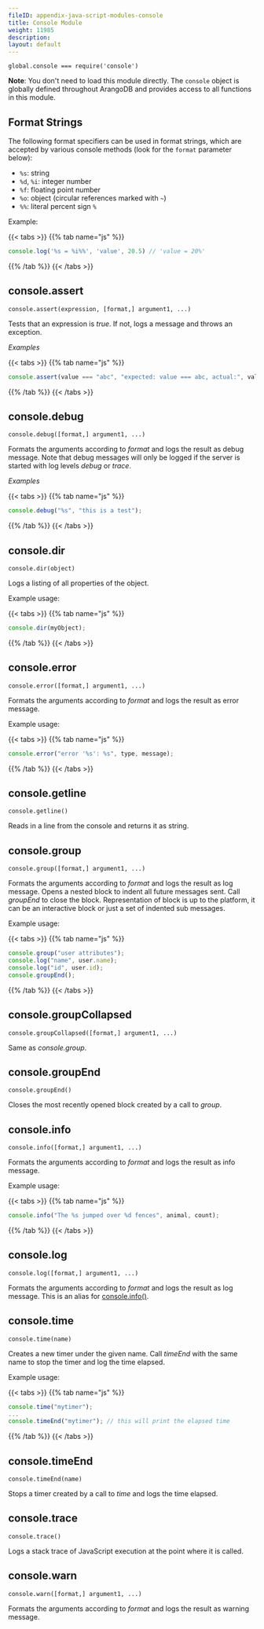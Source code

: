```yaml
---
fileID: appendix-java-script-modules-console
title: Console Module
weight: 11985
description: 
layout: default
---
```

`global.console === require('console')`

**Note**: You don't need to load this module directly. The `console` object is
globally defined throughout ArangoDB and provides access to all functions in
this module.

## Format Strings

The following format specifiers can be used in format strings, which are
accepted by various console methods (look for the `format` parameter below):

- `%s`: string
- `%d`, `%i`: integer number
- `%f`: floating point number
- `%o`: object (circular references marked with `~`)
- `%%`: literal percent sign `%`

Example:

{{< tabs >}}
{{% tab name="js" %}}
```js
console.log('%s = %i%%', 'value', 20.5) // 'value = 20%'
```
{{% /tab %}}
{{< /tabs >}}

## console.assert

`console.assert(expression, [format,] argument1, ...)`

Tests that an expression is *true*. If not, logs a message and throws
an exception.

*Examples*

{{< tabs >}}
{{% tab name="js" %}}
```js
console.assert(value === "abc", "expected: value === abc, actual:", value);
```
{{% /tab %}}
{{< /tabs >}}

## console.debug

`console.debug([format,] argument1, ...)`

Formats the arguments according to *format* and logs the result as
debug message. Note that debug messages will only be logged if the
server is started with log levels *debug* or *trace*.

*Examples*

{{< tabs >}}
{{% tab name="js" %}}
```js
console.debug("%s", "this is a test");
```
{{% /tab %}}
{{< /tabs >}}

## console.dir

`console.dir(object)`

Logs a listing of all properties of the object.

Example usage:

{{< tabs >}}
{{% tab name="js" %}}
```js
console.dir(myObject);
```
{{% /tab %}}
{{< /tabs >}}

## console.error

`console.error([format,] argument1, ...)`

Formats the arguments according to *format* and logs the result as error message.

Example usage:

{{< tabs >}}
{{% tab name="js" %}}
```js
console.error("error '%s': %s", type, message);
```
{{% /tab %}}
{{< /tabs >}}

## console.getline

`console.getline()`

Reads in a line from the console and returns it as string.

## console.group

`console.group([format,] argument1, ...)`

Formats the arguments according to *format* and logs the result as
log message. Opens a nested block to indent all future messages
sent. Call *groupEnd* to close the block. Representation of block
is up to the platform, it can be an interactive block or just a set of
indented sub messages.

Example usage:

{{< tabs >}}
{{% tab name="js" %}}
```js
console.group("user attributes");
console.log("name", user.name);
console.log("id", user.id);
console.groupEnd();
```
{{% /tab %}}
{{< /tabs >}}

## console.groupCollapsed

`console.groupCollapsed([format,] argument1, ...)`

Same as *console.group*.

## console.groupEnd

`console.groupEnd()`

Closes the most recently opened block created by a call to *group*.

## console.info

`console.info([format,] argument1, ...)`

Formats the arguments according to *format* and logs the result as
info message.

Example usage:

{{< tabs >}}
{{% tab name="js" %}}
```js
console.info("The %s jumped over %d fences", animal, count);
```
{{% /tab %}}
{{< /tabs >}}

## console.log

`console.log([format,] argument1, ...)`

Formats the arguments according to *format* and logs the result as
log message. This is an alias for [console.info()](#consoleinfo).

## console.time

`console.time(name)`

Creates a new timer under the given name. Call *timeEnd* with the
same name to stop the timer and log the time elapsed.

Example usage:

{{< tabs >}}
{{% tab name="js" %}}
```js
console.time("mytimer");
...
console.timeEnd("mytimer"); // this will print the elapsed time
```
{{% /tab %}}
{{< /tabs >}}

## console.timeEnd

`console.timeEnd(name)`

Stops a timer created by a call to *time* and logs the time elapsed. 

## console.trace

`console.trace()`

Logs a stack trace of JavaScript execution at the point where it is
called.

## console.warn

`console.warn([format,] argument1, ...)`

Formats the arguments according to *format* and logs the result as
warning message.
